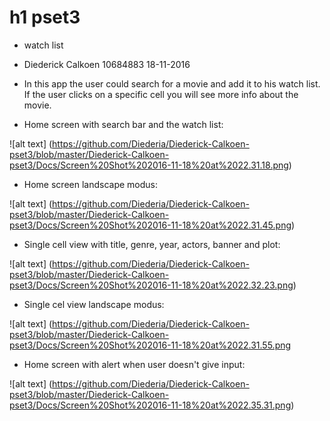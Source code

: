 # h1 pset3 

 * watch list

* Diederick Calkoen 
  10684883 
  18-11-2016

* In this app the user could search for a movie and add it to his watch list. If the user clicks on a specific cell you will see more info about the movie.

* Home screen with search bar and the watch list:

![alt text] (https://github.com/Diederia/Diederick-Calkoen-pset3/blob/master/Diederick-Calkoen-pset3/Docs/Screen%20Shot%202016-11-18%20at%2022.31.18.png)

* Home screen landscape modus:

![alt text] (https://github.com/Diederia/Diederick-Calkoen-pset3/blob/master/Diederick-Calkoen-pset3/Docs/Screen%20Shot%202016-11-18%20at%2022.31.45.png)

* Single cell view with title, genre, year, actors, banner and plot:

![alt text] (https://github.com/Diederia/Diederick-Calkoen-pset3/blob/master/Diederick-Calkoen-pset3/Docs/Screen%20Shot%202016-11-18%20at%2022.32.23.png)

* Single cel view landscape modus:

![alt text] (https://github.com/Diederia/Diederick-Calkoen-pset3/blob/master/Diederick-Calkoen-pset3/Docs/Screen%20Shot%202016-11-18%20at%2022.31.55.png

* Home screen with alert when user doesn't give input:

![alt text] (https://github.com/Diederia/Diederick-Calkoen-pset3/blob/master/Diederick-Calkoen-pset3/Docs/Screen%20Shot%202016-11-18%20at%2022.35.31.png)
